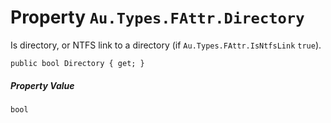 # Property `Au.Types.FAttr.Directory`

Is directory, or NTFS link to a directory (if `Au.Types.FAttr.IsNtfsLink` `true`).

```
public bool Directory { get; }
```

##### Property Value

`bool`